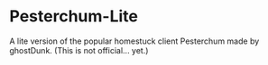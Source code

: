 Pesterchum-Lite
===============

A lite version of the popular homestuck client Pesterchum made by ghostDunk. (This is not official... yet.)
